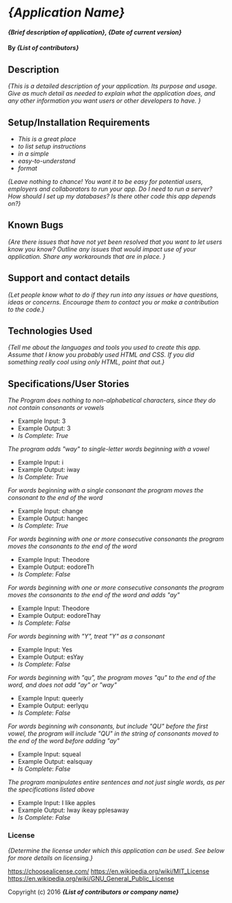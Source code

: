 # _{Application Name}_

#### _{Brief description of application}, {Date of current version}_

#### By _**{List of contributors}**_

## Description

_{This is a detailed description of your application. Its purpose and usage.  Give as much detail as needed to explain what the application does, and any other information you want users or other developers to have. }_

## Setup/Installation Requirements

* _This is a great place_
* _to list setup instructions_
* _in a simple_
* _easy-to-understand_
* _format_

_{Leave nothing to chance! You want it to be easy for potential users, employers and collaborators to run your app. Do I need to run a server? How should I set up my databases? Is there other code this app depends on?}_

## Known Bugs

_{Are there issues that have not yet been resolved that you want to let users know you know?  Outline any issues that would impact use of your application.  Share any workarounds that are in place. }_

## Support and contact details

_{Let people know what to do if they run into any issues or have questions, ideas or concerns.  Encourage them to contact you or make a contribution to the code.}_

## Technologies Used

_{Tell me about the languages and tools you used to create this app. Assume that I know you probably used HTML and CSS. If you did something really cool using only HTML, point that out.}_

## Specifications/User Stories

_The Program does nothing to non-alphabetical characters, since they do not contain consonants or vowels_
* Example Input: 3
* Example Output: 3
* _Is Complete_: _True_

_The program adds "way" to single-letter words beginning with a vowel_
* Example Input: i
* Example Output: iway
* _Is Complete_: _True_

_For words beginning with a single consonant the program moves the consonant to the end of the word_
* Example Input: change
* Example Output: hangec
* _Is Complete_: _True_

_For words beginning with one or more consecutive consonants the program moves the consonants to the end of the word_
* Example Input: Theodore
* Example Output: eodoreTh
* _Is Complete_: _False_

_For words beginning with one or more consecutive consonants the program moves the consonants to the end of the word and adds "ay"_
* Example Input: Theodore
* Example Output: eodoreThay
* _Is Complete_: _False_

_For words beginning with "Y", treat "Y" as a consonant_
* Example Input: Yes
* Example Output: esYay
* _Is Complete_: _False_

_For words beginning with "qu", the program moves "qu" to the end of the word, and does not add "ay" or "way"_
* Example Input: queerly
* Example Output: eerlyqu
* _Is Complete_: _False_

_For words beginning wih consonants, but include "QU" before the first vowel, the program will include "QU" in the string of consonants moved to the end of the word before adding "ay"_
* Example Input: squeal
* Example Output: ealsquay
* _Is Complete_: _False_

_The program manipulates entire sentences and not just single words, as per the specifications listed above_
* Example Input: I like apples
* Example Output: Iway ikeay pplesaway
* _Is Complete_: _False_


### License

*{Determine the license under which this application can be used.  See below for more details on licensing.}*

https://choosealicense.com/
https://en.wikipedia.org/wiki/MIT_License
https://en.wikipedia.org/wiki/GNU_General_Public_License

Copyright (c) 2016 **_{List of contributors or company name}_**
